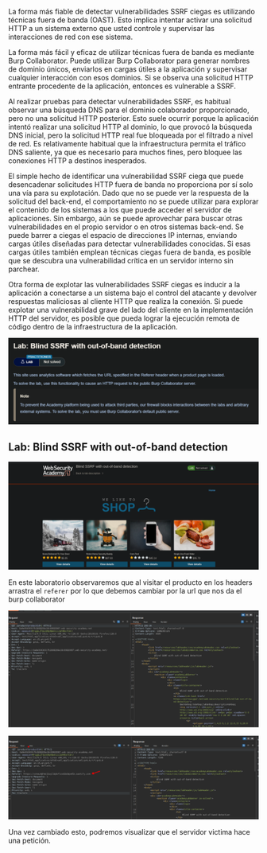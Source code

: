 
La forma más fiable de detectar vulnerabilidades SSRF ciegas es utilizando técnicas fuera de banda (OAST). Esto implica intentar activar una solicitud HTTP a un sistema externo que usted controle y supervisar las interacciones de red con ese sistema.

La forma más fácil y eficaz de utilizar técnicas fuera de banda es mediante Burp Collaborator. Puede utilizar Burp Collaborator para generar nombres de dominio únicos, enviarlos en cargas útiles a la aplicación y supervisar cualquier interacción con esos dominios. Si se observa una solicitud HTTP entrante procedente de la aplicación, entonces es vulnerable a SSRF.

Al realizar pruebas para detectar vulnerabilidades SSRF, es habitual observar una búsqueda DNS para el dominio colaborador proporcionado, pero no una solicitud HTTP posterior. Esto suele ocurrir porque la aplicación intentó realizar una solicitud HTTP al dominio, lo que provocó la búsqueda DNS inicial, pero la solicitud HTTP real fue bloqueada por el filtrado a nivel de red. Es relativamente habitual que la infraestructura permita el tráfico DNS saliente, ya que es necesario para muchos fines, pero bloquee las conexiones HTTP a destinos inesperados.

El simple hecho de identificar una vulnerabilidad SSRF ciega que puede desencadenar solicitudes HTTP fuera de banda no proporciona por sí solo una vía para su explotación. Dado que no se puede ver la respuesta de la solicitud del back-end, el comportamiento no se puede utilizar para explorar el contenido de los sistemas a los que puede acceder el servidor de aplicaciones. Sin embargo, aún se puede aprovechar para buscar otras vulnerabilidades en el propio servidor o en otros sistemas back-end. Se puede barrer a ciegas el espacio de direcciones IP internas, enviando cargas útiles diseñadas para detectar vulnerabilidades conocidas. Si esas cargas útiles también emplean técnicas ciegas fuera de banda, es posible que se descubra una vulnerabilidad crítica en un servidor interno sin parchear.

Otra forma de explotar las vulnerabilidades SSRF ciegas es inducir a la aplicación a conectarse a un sistema bajo el control del atacante y devolver respuestas maliciosas al cliente HTTP que realiza la conexión. Si puede explotar una vulnerabilidad grave del lado del cliente en la implementación HTTP del servidor, es posible que pueda lograr la ejecución remota de código dentro de la infraestructura de la aplicación.

![20250919154329.png](20250919154329.png)

## Lab: Blind SSRF with out-of-band detection

![20250919154448.png](20250919154448.png)

En este laboratorio observaremos que al visitar el producto en los headers arrastra el `referer` por lo que debemos cambiar por la url que nos da el burp collaborator 

![20250919155344.png](20250919155344.png)

![20250919155415.png](20250919155415.png)

Una vez cambiado esto, podremos visualizar que el servidor victima hace una petición.
